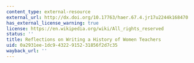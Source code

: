 ```yaml
---
content_type: external-resource
external_url: http://dx.doi.org/10.17763/haer.67.4.jr17u2244k168470
has_external_license_warning: true
license: https://en.wikipedia.org/wiki/All_rights_reserved
status: ''
title: Reflections on Writing a History of Women Teachers
uid: 0a2931ee-1dc9-4322-9152-31856f2d7c35
wayback_url: ''
---
```

